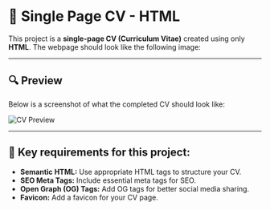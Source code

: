 # 💼 Single Page CV - HTML  

This project is a **single-page CV (Curriculum Vitae)** created using only **HTML**. The webpage should look like the following image:

---

## 🔍 Preview

Below is a screenshot of what the completed CV should look like:

![CV Preview](https://assets.roadmap.sh/guest/resume-template-zyl70.png)

---

## 🎯 Key requirements for this project:

- **Semantic HTML:** Use appropriate HTML tags to structure your CV.
- **SEO Meta Tags:** Include essential meta tags for SEO.
- **Open Graph (OG) Tags:** Add OG tags for better social media sharing.
- **Favicon:** Add a favicon for your CV page.

